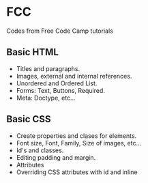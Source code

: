 # FCC
Codes from Free Code Camp tutorials

## Basic HTML

* Titles and paragraphs.
* Images, external and internal references.
* Unordered and Ordered List.
* Forms: Text, Buttons, Required.
* Meta: Doctype, etc...

## Basic CSS

* Create properties and clases for elements.
* Font size, Font, Family, Size of images, etc...
* Id's and classes.
* Editing padding and margin.
* Attributes
* Overriding CSS attributes with id and inline

